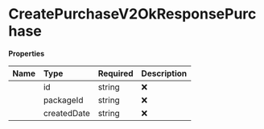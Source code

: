 # CreatePurchaseV2OkResponsePurchase



**Properties**

| Name | Type | Required | Description |
| :-------- | :----------| :----------| :----------|
    | id | string | ❌ | ID of the purchase |
    | packageId | string | ❌ | ID of the package |
    | createdDate | string | ❌ | Creation date of the purchase in the format 'yyyy-MM-ddThh:mm:ssZZ' |


